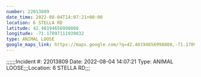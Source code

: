 ```yaml
---
number: 22013809
date_time: 2022-08-04T14:07:21+00:00
location: 6 STELLA RD
latitude: 42.40194656998008
longitude: -71.17097111939032
type: ANIMAL LOOSE
google_maps_link: https://maps.google.com/?q=42.40194656998008,-71.17097111939032
---
```


;;;;;;Incident #: 22013809  Date: 2022-08-04 14:07:21   Type: ANIMAL LOOSE;;;Location: 6 STELLA RD;;;
